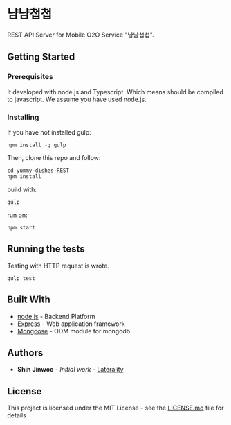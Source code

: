 # 냠냠첩첩

REST API Server for Mobile O2O Service "냠냠첩첩". 

## Getting Started

### Prerequisites

It developed with node.js and Typescript. Which means should be compiled to javascript. We assume you have used node.js.

### Installing

If you have not installed gulp:

```
npm install -g gulp
```

Then, clone this repo and follow:

```
cd yummy-dishes-REST
npm install
```

build with:
```
gulp
```

run on:

```
npm start
```

## Running the tests

Testing with HTTP request is wrote.

```
gulp test
```

## Built With

* [node.js](https://nodejs.org/ko/) - Backend Platform
* [Express](http://expressjs.com/ko/) - Web application framework
* [Mongoose](http://mongoosejs.com/) - ODM module for mongodb

## Authors

* **Shin Jinwoo** - *Initial work* - [Laterality](https://github.com/Laterality)

## License

This project is licensed under the MIT License - see the [LICENSE.md](LICENSE.md) file for details
